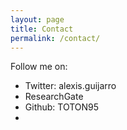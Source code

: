 ```yaml
---
layout: page
title: Contact
permalink: /contact/
---
```


Follow me on:

- Twitter: alexis.guijarro
- ResearchGate 
- Github: TOTON95
- 